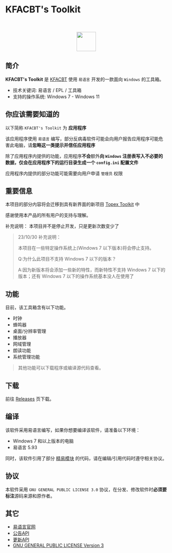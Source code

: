 # KFACBT's Toolkit

<div align="center">
<br/><br/><!-- <br/> -->
<img style="height:60px" src="./Material/KFACBT_Toolkit.ico">
</div>

## 简介

**KFACBT's Toolkit** 是 [KFACBT](https://github.com/gytxtx) 使用 `易语言` 开发的一款面向 `Windows` 的工具箱。

- 技术关键词: 易语言 / EPL / 工具箱
- 支持的操作系统: Windows 7 - Windows 11

## 你应该需要知道的

以下简称 `KFACBT's Toolkit` 为 **应用程序**

该应用程序使用 `易语言` 编写，部分反病毒软件可能会向用户报告应用程序可能危害此电脑，请**忽略这一类提示并信任应用程序**

除了应用程序内提供的功能，应用程序**不会**额外**向 `Windows` 注册表写入不必要的数据，仅会在应用程序下的运行目录生成一个 `config.ini` 配置文件**

应用程序内提供的部分功能可能需要向用户申请 `管理员` 权限

## 重要信息

本项目的部分内容将会迁移到具有新界面的新项目 [Topex Toolkit](https://github.com/TopexStudio/Topex-Toolkit) 中

感谢使用本产品的所有用户的支持与理解。

补充说明：
本项目并不是停止开发，只是更新次数变少了

>23/10/30 补充说明：
>
>本项目在一些特定操作系统上(Windows 7 以下版本)将会停止支持。
>
>Q:为什么此项目不支持 Windows 7 以下的版本？
>
>A:因为新版本将会添加一些新的特性，而新特性不支持 Windows 7 以下的版本；还有 Windows 7 以下的操作系统基本没人在使用了

## 功能

目前，该工具箱含有以下功能。

- 时钟
- 蜂鸣器
- 桌面/分辨率管理
- 播放器
- 网域管理
- 朗读功能
- 系统管理功能

>其他功能可以下载程序或编译源代码查看。

## 下载
前往 [Releases](https://github.com/gytxtx/KFACBT_Toolkit/releases) 页下载。

## 编译

该软件采用易语言编写，如果你想要编译该软件，请准备以下环境：

- Windows 7 和以上版本的电脑
- 易语言 5.93

同时，该软件引用了部分 [精易模块](https://ec.125.la/) 的代码，请在编辑/引用代码时遵守相关协议。

## 协议

本软件采用 `GNU GENERAL PUBLIC LICENSE 3.0` 协议，在分发、修改软件时**必须要标注**源码来源和原作者。

## 其它
 - [易语言官网](https://dywt.com.cn/)
 - [公告API](https://gytxtx.xyz/KFACBT_Toolkit/API/GetAnnouncement_gbk)
 - [更新API](https://gytxtx.xyz/KFACBT_Toolkit/API/GetLastVersion)
 - [GNU GENERAL PUBLIC LICENSE Version 3](https://www.gnu.org/licenses/gpl-3.0.txt)
<!-- - [开发准则](https://topexstudio.top/Topex-Toolkit/devloper-rule) --!>
